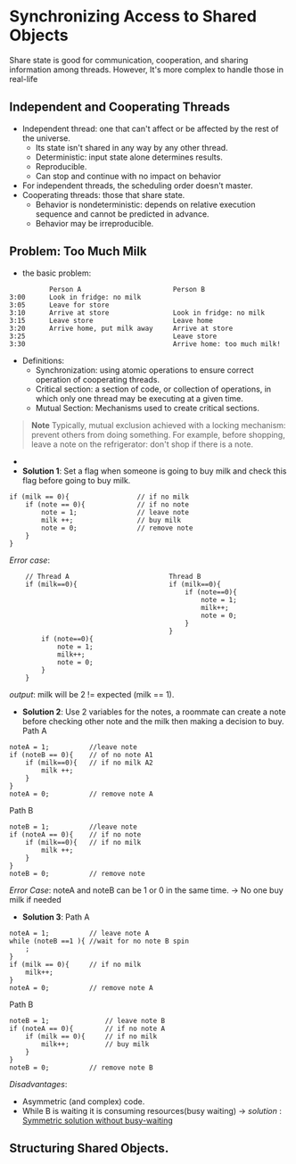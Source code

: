 # Synchronizing Access to Shared Objects
Share state is good for communication, cooperation, and sharing information among threads. However, It's more complex to handle those in real-life
## Independent and Cooperating Threads

+ Independent thread: one that can't affect or be affected by the rest of the universe. 
  + Its state isn't shared in any way by any other thread.
  + Deterministic: input state alone determines results.
  + Reproducible. 
  + Can stop and continue with no impact on behavior
+ For independent threads, the scheduling order doesn't master.
+ Cooperating threads: those that share state.
  + Behavior is nondeterministic: depends on relative execution sequence and cannot be predicted in advance. 
  + Behavior may be irreproducible.
## Problem: Too Much Milk
+ the basic problem: 
```
          Person A                       Person B
3:00      Look in fridge: no milk
3:05      Leave for store
3:10      Arrive at store                Look in fridge: no milk
3:15      Leave store                    Leave home
3:20      Arrive home, put milk away     Arrive at store
3:25                                     Leave store
3:30                                     Arrive home: too much milk!
```
+ Definitions:
  + Synchronization: using atomic operations to ensure correct operation of cooperating threads.
  + Critical section: a section of code, or collection of operations, in which only one thread may be executing at a given time. 
  + Mutual Section: Mechanisms used to create critical sections. 
> **Note**
> Typically, mutual exclusion achieved with a locking mechanism: prevent others from doing something. For example, before shopping, leave a note on the refrigerator: don't shop if there is a note. 

+ 
+ **Solution 1**: Set a flag when someone is going to buy milk and check this flag before going to buy milk. 
```
if (milk == 0){                 // if no milk
    if (note == 0){             // if no note
        note = 1;               // leave note
        milk ++;                // buy milk
        note = 0;               // remove note
    }              
}
```
*Error case*: 
```
    // Thread A                         Thread B
    if (milk==0){                       if (milk==0){
                                            if (note==0){
                                                note = 1;
                                                milk++;
                                                note = 0;
                                            }
                                        }
        if (note==0){
            note = 1;
            milk++;
            note = 0;
        }
    }
```
*output*: milk will be 2 != expected (milk == 1).
+ **Solution 2**: Use 2 variables for the notes, a roommate can create a note before checking other note and the milk then making a decision to buy.
Path A
```
noteA = 1;          //leave note
if (noteB == 0){    // of no note A1
    if (milk==0){   // if no milk A2
        milk ++;
    }
}
noteA = 0;          // remove note A
```
Path B 
```
noteB = 1;          //leave note
if (noteA == 0){    // if no note 
    if (milk==0){   // if no milk 
        milk ++;
    }
}
noteB = 0;          // remove note
```
*Error Case*: noteA and noteB can be 1 or 0 in the same time.  $\to$ No one buy milk if needed
+ **Solution 3**: 
Path A
```
noteA = 1;          // leave note A
while (noteB ==1 ){ //wait for no note B spin
    ;
}
if (milk == 0){     // if no milk
    milk++;
}      
noteA = 0;          // remove note A

```
Path B
```
noteB = 1;              // leave note B
if (noteA == 0){        // if no note A
    if (milk == 0){     // if no milk
        milk++;         // buy milk
    }      
}
noteB = 0;          // remove note B
```
*Disadvantages*: 
+ Asymmetric (and complex) code.
+ While B is waiting it is consuming resources(busy waiting)
$\to$ *solution* : [Symmetric solution without busy-waiting](https://en.wikipedia.org/wiki/Peterson%27s_algorithm)

## Structuring Shared Objects. 
